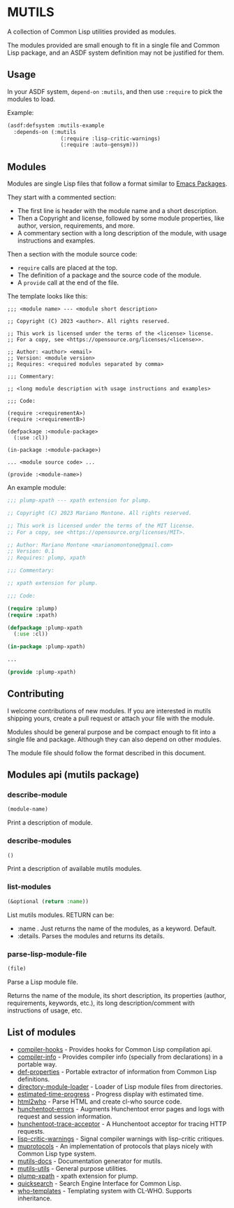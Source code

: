 # MUTILS

A collection of Common Lisp utilities provided as modules.

The modules provided are small enough to fit in a single file and Common Lisp package, and an ASDF system definition may not be justified for them.

## Usage

In your ASDF system, `depend-on` `:mutils`, and then use `:require` to pick the modules to load.

Example:

```lisp
(asdf:defsystem :mutils-example
  :depends-on (:mutils 
                 (:require :lisp-critic-warnings)
                 (:require :auto-gensym)))
```

## Modules

Modules are single Lisp files that follow a format similar to [Emacs Packages](https://www.gnu.org/software/emacs/manual/html_node/elisp/Simple-Packages.html).

They start with a commented section:

* The first line is header with the module name and a short description.
* Then a Copyright and license, followed by some module properties, like author, version, requirements, and more.
* A commentary section with a long description of the module, with usage instructions and examples.

Then a section with the module source code:

* `require` calls are placed at the top.
* The definition of a package and the source code of the module.
* A `provide` call at the end of the file.

The template looks like this:

```
;;; <module name> --- <module short description>

;; Copyright (C) 2023 <author>. All rights reserved.

;; This work is licensed under the terms of the <license> license.  
;; For a copy, see <https://opensource.org/licenses/<license>>.

;; Author: <author> <email>
;; Version: <module version>
;; Requires: <required modules separated by comma>

;;; Commentary:

;; <long module description with usage instructions and examples>

;;; Code:

(require :<requirementA>)
(require :<requirementB>)

(defpackage :<module-package>
  (:use :cl))

(in-package :<module-package>)

... <module source code> ...

(provide :<module-name>)
```

An example module:

```lisp
;;; plump-xpath --- xpath extension for plump.

;; Copyright (C) 2023 Mariano Montone. All rights reserved.

;; This work is licensed under the terms of the MIT license.  
;; For a copy, see <https://opensource.org/licenses/MIT>.

;; Author: Mariano Montone <marianomontone@gmail.com>
;; Version: 0.1
;; Requires: plump, xpath

;;; Commentary:

;; xpath extension for plump.

;;; Code:

(require :plump)
(require :xpath)

(defpackage :plump-xpath
  (:use :cl))

(in-package :plump-xpath)

...

(provide :plump-xpath)
```

## Contributing

I welcome contributions of new modules. If you are interested in mutils shipping yours, create a pull request or attach your file with the module.

Modules should be general purpose and be compact enough to fit into a single file and package. Although they can also depend on other modules.

The module file should follow the format described in this document.

## Modules api (mutils package)

### describe-module

```lisp
(module-name)
```

Print a description of module.

### describe-modules

```lisp
()
```

Print a description of available mutils modules.

### list-modules

```lisp
(&optional (return :name))
```

List mutils modules.
RETURN can be:
- :name . Just returns the name of the modules, as a keyword. Default.
- :details. Parses the modules and returns its details.

### parse-lisp-module-file

```lisp
(file)
```

Parse a Lisp module file.

Returns the name of the module, its short description,
its properties (author, requirements, keywords, etc.),
its long description/comment with instructions of usage, etc.


## List of modules

* [compiler-hooks](docs/compiler-hooks.md) - Provides hooks for Common Lisp compilation api.
* [compiler-info](docs/compiler-info.md) - Provides compiler info (specially from declarations) in a portable way.
* [def-properties](docs/def-properties.md) - Portable extractor of information from Common Lisp definitions.
* [directory-module-loader](docs/directory-module-loader.md) - Loader of Lisp module files from directories.
* [estimated-time-progress](docs/estimated-time-progress.md) - Progress display with estimated time.
* [html2who](docs/html2who.md) - Parse HTML and create cl-who source code.
* [hunchentoot-errors](docs/hunchentoot-errors.md) - Augments Hunchentoot error pages and logs with request and session information.
* [hunchentoot-trace-acceptor](docs/hunchentoot-trace-acceptor.md) - A Hunchentoot acceptor for tracing HTTP requests.
* [lisp-critic-warnings](docs/lisp-critic-warnings.md) - Signal compiler warnings with lisp-critic critiques.
* [muprotocols](docs/muprotocols.md) - An implementation of protocols that plays nicely with Common Lisp type system.
* [mutils-docs](docs/mutils-docs.md) - Documentation generator for mutils.
* [mutils-utils](docs/mutils-utils.md) - General purpose utilities.
* [plump-xpath](docs/plump-xpath.md) - xpath extension for plump.
* [quicksearch](docs/quicksearch.md) - Search Engine Interface for Common Lisp.
* [who-templates](docs/who-templates.md) - Templating system with CL-WHO. Supports inheritance.

